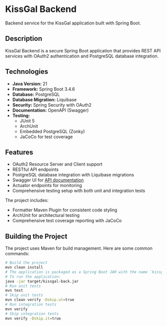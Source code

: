 # KissGal Backend

Backend service for the KissGal application built with Spring Boot.

## Description

KissGal Backend is a secure Spring Boot application that provides REST API services with OAuth2 authentication and PostgreSQL database integration.

## Technologies

- **Java Version:** 21
- **Framework:** Spring Boot 3.4.6
- **Database:** PostgreSQL
- **Database Migration:** Liquibase
- **Security:** Spring Security with OAuth2
- **Documentation:** OpenAPI (Swagger)
- **Testing:**
    - JUnit 5
    - ArchUnit
    - Embedded PostgreSQL (Zonky)
    - JaCoCo for test coverage

## Features

- OAuth2 Resource Server and Client support
- RESTful API endpoints
- PostgreSQL database integration with Liquibase migrations
- Swagger UI for [API documentation](http://localhost:8080/swagger-ui.html)
- Actuator endpoints for monitoring
- Comprehensive testing setup with both unit and integration tests

The project includes:
- Formatter Maven Plugin for consistent code styling
- ArchUnit for architectural testing
- Comprehensive test coverage reporting with JaCoCo

## Building the Project

The project uses Maven for build management. Here are some common commands:

```bash
# Build the project
mvn clean install
# The application is packaged as a Spring Boot JAR with the name `kissgal-back.jar`.
# To run the application:
java -jar target/kissgal-back.jar
# Run unit tests
mvn test
# Skip unit tests
mvn clean verify -Dskip.ut=true
# Run integration tests
mvn verify
# Skip integration tests
mvn verify -Dskip.it=true
```
